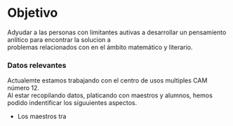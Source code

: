 # Objetivo   
Adyudar a las personas con limitantes autivas a desarrollar un pensamiento anlitico para encontrar la solucion a   
problemas relacionados con en el ámbito matemático y literario.  
### Datos relevantes
Actualemte estamos trabajando con el centro de usos multiples CAM número 12.   
Al estar recopilando datos, platicando con maestros y alumnos, hemos podido indentificar los siguuientes aspectos.   
+ Los maestros tra


